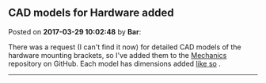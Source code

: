 ## CAD models for Hardware added
Posted on **2017-03-29 10:02:48** by **Bar**:

There was a request (I can't find it now) for detailed CAD models of the hardware mounting brackets, so I've added them to the [Mechanics](https://github.com/MaslowCNC/Mechanics) repository on GitHub. Each model has dimensions added  [like so](/images/xm/xmar_bracket.jpg.jpg) .

---

